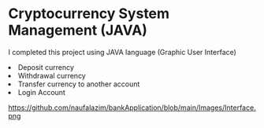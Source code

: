 <h1> Cryptocurrency System Management (JAVA) </h1>


<p> I completed this project using JAVA language (Graphic User Interface) </p>

<li> Deposit currency </li>
<li> Withdrawal currency </li>
<li> Transfer currency to another account </li>
<li> Login Account </li>


https://github.com/naufalazim/bankApplication/blob/main/Images/Interface.png
